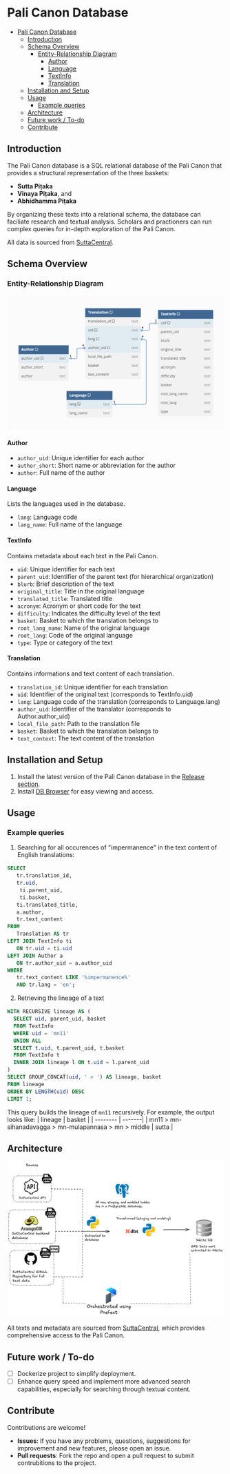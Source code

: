 # Pali Canon Database
- [Pali Canon Database](#pali-canon-database)
  - [Introduction](#introduction)
  - [Schema Overview](#schema-overview)
    - [Entity-Relationship Diagram](#entity-relationship-diagram)
      - [Author](#author)
      - [Language](#language)
      - [TextInfo](#textinfo)
      - [Translation](#translation)
  - [Installation and Setup](#installation-and-setup)
  - [Usage](#usage)
    - [Example queries](#example-queries)
  - [Architecture](#architecture)
  - [Future work / To-do](#future-work--to-do)
  - [Contribute](#contribute)

## Introduction

The Pali Canon database is a SQL relational database of the Pali Canon that provides a structural representation of the three baskets:
- **Sutta Piṭaka**
- **Vinaya Piṭaka**, and 
- **Abhidhamma Piṭaka**

By organizing these texts into a relational schema, the database can faciliate research and textual analysis. Scholars and practioners can run complex queries for in-depth exploration of the Pali Canon.

All data is sourced from [SuttaCentral](https://github.com/suttacentral).

## Schema Overview
### Entity-Relationship Diagram
![ERD](erd.png)

#### Author
- `author_uid`: Unique identifier for each author
- `author_short`: Short name or abbreviation for the author
- `author`: Full name of the author

#### Language

Lists the languages used in the database.

- `lang`: Language code
- `lang_name`: Full name of the language

#### TextInfo

Contains metadata about each text in the Pali Canon. 

- `uid`: Unique identifier for each text
- `parent_uid`: Identifier of the parent text (for hierarchical organization)
- `blurb`: Brief description of the text
- `original_title`: Title in the original language
- `translated_title`: Translated title
- `acronym`: Acronym or short code for the text
- `difficulty`: Indicates the difficulty level of the text
- `basket`: Basket to which the translation belongs to
- `root_lang_name`: Name of the original language
- `root_lang`: Code of the original language
- `type`: Type or category of the text

#### Translation

Contains informations and text content of each translation.

- `translation_id`: Unique identifier for each translation
- `uid`: Identifier of the original text (corresponds to TextInfo.uid)
- `lang`: Language code of the translation (corresponds to Language.lang)
- `author_uid`: Identifier of the translator (corresponds to Author.author_uid)
- `local_file_path`: Path to the translation file
- `basket`: Basket to which the translation belongs to
- `text_context`: The text content of the translation

## Installation and Setup

1. Install the latest version of the Pali Canon database in the [Release section](https://github.com/gyk-jane/pali-canon-db/releases). 
2. Install [DB Browser](https://sqlitebrowser.org/dl/) for easy viewing and access.

## Usage
### Example queries
1. Searching for all occurences of "impermanence" in the text content of English translations:
```sql
SELECT 
   tr.translation_id, 
   tr.uid, 
	ti.parent_uid,
	ti.basket,
   ti.translated_title,
   a.author,
   tr.text_content
FROM 
   Translation AS tr
LEFT JOIN TextInfo ti
   ON tr.uid = ti.uid
LEFT JOIN Author a 
   ON tr.author_uid = a.author_uid
WHERE 
   tr.text_content LIKE '%impermanence%' 
   AND tr.lang = 'en';
```

2. Retrieving the lineage of a text
```sql
WITH RECURSIVE lineage AS (
  SELECT uid, parent_uid, basket
  FROM TextInfo 
  WHERE uid = 'mn11'
  UNION ALL
  SELECT t.uid, t.parent_uid, t.basket
  FROM TextInfo t
  INNER JOIN lineage l ON t.uid = l.parent_uid
)
SELECT GROUP_CONCAT(uid, ' > ') AS lineage, basket
FROM lineage
ORDER BY LENGTH(uid) DESC
LIMIT 1;
```
This query builds the lineage of `mn11` recursively. For example, the output looks like:
| lineage  | basket |
| -------- | -------|
| mn11 > mn-sihanadavagga > mn-mulapannasa > mn > middle  | sutta |

## Architecture
![Architecture](Architecture.png)

All texts and metadata are sourced from [SuttaCentral](https://github.com/suttacentral), which provides comprehensive access to the Pali Canon.

## Future work / To-do
- [ ] Dockerize project to simplify deployment.
- [ ] Enhance query speed and implement more advanced search capabilities, especially for searching through textual content.

## Contribute
Contributions are welcome! 

- **Issues**: If you have any problems, questions, suggestions for improvement and new features, please open an issue.
- **Pull requests**: Fork the repo and open a pull request to submit contrubitions to the project.
